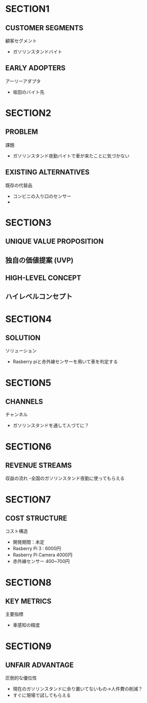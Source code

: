 # SECTION1
## CUSTOMER SEGMENTS
顧客セグメント
- ガソリンスタンドバイト

## EARLY ADOPTERS
アーリーアダプタ
- 坂田のバイト先

# SECTION2
## PROBLEM
課題
- ガソリンスタンド夜勤バイトで車が来たことに気づかない

## EXISTING ALTERNATIVES
既存の代替品
- コンビニの入り口のセンサー
- 

# SECTION3
## UNIQUE VALUE PROPOSITION
独自の価値提案 (UVP)
-

## HIGH-LEVEL CONCEPT
ハイレベルコンセプト
-

# SECTION4
## SOLUTION
ソリューション
- Rasberry piと赤外線センサーを用いて車を判定する

# SECTION5
## CHANNELS
チャンネル
- ガソリンスタンドを通して人づてに？

# SECTION6
## REVENUE STREAMS
収益の流れ
-全国のガソリンスタンド夜勤に使ってもらえる

# SECTION7
## COST STRUCTURE
コスト構造
- 開発期間：未定
- Rasberry Pi 3 : 6000円
- Rasberry Pi Camera 4000円
- 赤外線センサー 400~700円

# SECTION8
## KEY METRICS
主要指標
- 車感知の精度

# SECTION9
## UNFAIR ADVANTAGE
圧倒的な優位性
- 現在のガソリンスタンドに余り置いてないもの→人件費の削減？
- すぐに現場で試してもらえる
